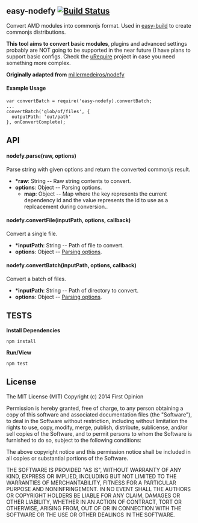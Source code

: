 easy-nodefy [![Build Status](https://travis-ci.org/easy-js/easy-nodefy.svg)](https://travis-ci.org/easy-js/easy-nodefy)
-----------

Convert AMD modules into commonjs format. Used in [easy-build](https://github.com/easy-js/easy-build) to create commonjs distributions.

**This tool aims to convert basic modules**, plugins and advanced settings
probably are NOT going to be supported in the near future (I have plans to
support basic configs. Check the [uRequire](https://github.com/anodynos/uRequire) project in case you need something more complex.

**Originally adapted from** [millermedeiros/nodefy](https://github.com/millermedeiros/nodefy)
#### Example Usage

```
var convertBatch = require('easy-nodefy).convertBatch;
...
convertBatch('glob/of/files', {
  outputPath: 'out/path'
}, onConvertComplete);
```


## API

#### nodefy.parse(raw, options)

Parse string with given options and return the converted commonjs result.

* **\*raw**: String -- Raw string contents to convert.
* **options**: Object -- Parsing options.
  * **map**: Object -- Map where the key represents the current dependency id and the value represents the id to use as a replcacement during conversion.. 

#### nodefy.convertFile(inputPath, options, callback)

Convert a single file.

* **\*inputPath**: String -- Path of file to convert.
* **options**: Object -- [Parsing options](#nodefy.parseraw-options).
  
#### nodefy.convertBatch(inputPath, options, callback)

Convert a batch of files.

* **\*inputPath**: String -- Path of directory to convert.
* **options**: Object -- [Parsing options](#nodefy.parseraw-options).


## TESTS

**Install Dependencies**

```
npm install
```

**Run/View**

```
npm test
```


## License

The MIT License (MIT) Copyright (c) 2014 First Opinion

Permission is hereby granted, free of charge, to any person obtaining a copy of this software and associated documentation files (the "Software"), to deal in the Software without restriction, including without limitation the rights to use, copy, modify, merge, publish, distribute, sublicense, and/or sell copies of the Software, and to permit persons to whom the Software is furnished to do so, subject to the following conditions:

The above copyright notice and this permission notice shall be included in all copies or substantial portions of the Software.

THE SOFTWARE IS PROVIDED "AS IS", WITHOUT WARRANTY OF ANY KIND, EXPRESS OR IMPLIED, INCLUDING BUT NOT LIMITED TO THE WARRANTIES OF MERCHANTABILITY, FITNESS FOR A PARTICULAR PURPOSE AND NONINFRINGEMENT. IN NO EVENT SHALL THE AUTHORS OR COPYRIGHT HOLDERS BE LIABLE FOR ANY CLAIM, DAMAGES OR OTHER LIABILITY, WHETHER IN AN ACTION OF CONTRACT, TORT OR OTHERWISE, ARISING FROM, OUT OF OR IN CONNECTION WITH THE SOFTWARE OR THE USE OR OTHER DEALINGS IN THE SOFTWARE.